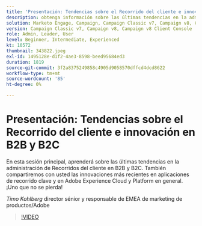 ```yaml
---
title: 'Presentación: Tendencias sobre el Recorrido del cliente e innovación en B2B y B2C'
description: obtenga información sobre las últimas tendencias en la administración de Recorridos del cliente en B2B y B2C
solution: Marketo Engage, Campaign, Campaign Classic v7, Campaign v8, Campaign v8 Client Console
version: Campaign Classic v7, Campaign v8, Campaign v8 Client Console
role: Admin, Leader, User
level: Beginner, Intermediate, Experienced
kt: 10572
thumbnail: 343822.jpeg
exl-id: 1495128e-d1f2-4ae3-8598-beed95684ed3
duration: 1819
source-git-commit: 3f2a8375249858c4905d9058570dffcd4dcd8622
workflow-type: tm+mt
source-wordcount: '85'
ht-degree: 0%

---
```


# Presentación: Tendencias sobre el Recorrido del cliente e innovación en B2B y B2C

En esta sesión principal, aprenderá sobre las últimas tendencias en la administración de Recorridos del cliente en B2B y B2C. También compartiremos con usted las innovaciones más recientes en aplicaciones de recorrido clave y en Adobe Experience Cloud y Platform en general. ¡Uno que no se pierda!

*Timo Kohlberg* director sénior y responsable de EMEA de marketing de productos/Adobe

>[!VIDEO](https://video.tv.adobe.com/v/343822/?quality=12&learn=on)
